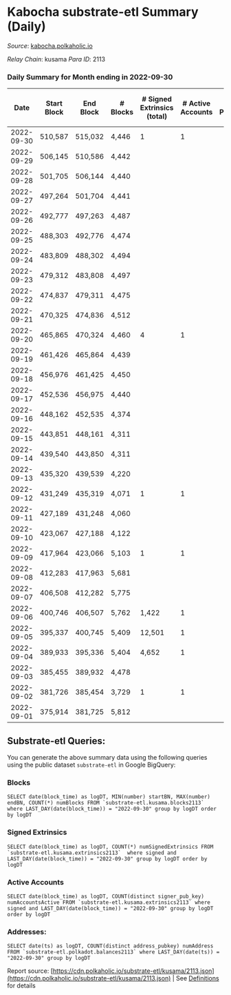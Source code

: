 # Kabocha substrate-etl Summary (Daily)

_Source_: [kabocha.polkaholic.io](https://kabocha.polkaholic.io)

*Relay Chain*: kusama
*Para ID*: 2113



### Daily Summary for Month ending in 2022-09-30


| Date | Start Block | End Block | # Blocks | # Signed Extrinsics (total) | # Active Accounts | # Passive | # New | # Addresses with Balances | # Events | # Transfers | # XCM Transfers In | # XCM Transfers Out |
| ---- | ----------- | --------- | -------- | --------------------------- | ----------------- | --------- | ----- | ------------------------- | -------- | ----------- | ------------------ | ------------------- |
| 2022-09-30 | 510,587 | 515,032 | 4,446  | 1 | 1 |  |  | 13,216 | 8,910 |   |   |   |
| 2022-09-29 | 506,145 | 510,586 | 4,442  |  |  |  |  |  | 8,898 |   |   |   |
| 2022-09-28 | 501,705 | 506,144 | 4,440  |  |  |  |  |  | 8,895 |   |   |   |
| 2022-09-27 | 497,264 | 501,704 | 4,441  |  |  |  |  |  | 8,897 |   |   |   |
| 2022-09-26 | 492,777 | 497,263 | 4,487  |  |  |  |  |  | 8,989 |   |   |   |
| 2022-09-25 | 488,303 | 492,776 | 4,474  |  |  |  |  |  | 8,963 |   |   |   |
| 2022-09-24 | 483,809 | 488,302 | 4,494  |  |  |  |  |  | 9,003 |   |   |   |
| 2022-09-23 | 479,312 | 483,808 | 4,497  |  |  |  |  |  | 9,009 |   |   |   |
| 2022-09-22 | 474,837 | 479,311 | 4,475  |  |  |  |  |  | 8,968 |   |   |   |
| 2022-09-21 | 470,325 | 474,836 | 4,512  |  |  |  |  |  | 9,039 |   |   |   |
| 2022-09-20 | 465,865 | 470,324 | 4,460  | 4 | 1 |  |  |  | 8,961 |   |   |   |
| 2022-09-19 | 461,426 | 465,864 | 4,439  |  |  |  |  | 13,215 | 8,892 |   |   |   |
| 2022-09-18 | 456,976 | 461,425 | 4,450  |  |  |  |  | 13,215 | 8,915 |   |   |   |
| 2022-09-17 | 452,536 | 456,975 | 4,440  |  |  |  |  | 13,215 | 8,895 |   |   |   |
| 2022-09-16 | 448,162 | 452,535 | 4,374  |  |  |  |  | 13,215 | 8,763 |   |   |   |
| 2022-09-15 | 443,851 | 448,161 | 4,311  |  |  |  |  | 13,215 | 8,636 |   |   |   |
| 2022-09-14 | 439,540 | 443,850 | 4,311  |  |  |  |  | 13,215 | 8,636 |   |   |   |
| 2022-09-13 | 435,320 | 439,539 | 4,220  |  |  |  |  | 13,215 | 8,454 |   |   |   |
| 2022-09-12 | 431,249 | 435,319 | 4,071  | 1 | 1 |  |  | 13,215 | 8,165 |   |   |   |
| 2022-09-11 | 427,189 | 431,248 | 4,060  |  |  |  |  |  | 8,134 |   |   |   |
| 2022-09-10 | 423,067 | 427,188 | 4,122  |  |  |  |  |  | 8,257 |   |   |   |
| 2022-09-09 | 417,964 | 423,066 | 5,103  | 1 | 1 |  |  |  | 10,226 |   |   |   |
| 2022-09-08 | 412,283 | 417,963 | 5,681  |  |  |  |  | 13,215 | 11,381 |   |   |   |
| 2022-09-07 | 406,508 | 412,282 | 5,775  |  |  |  |  | 13,215 | 11,569 |   |   |   |
| 2022-09-06 | 400,746 | 406,507 | 5,762  | 1,422 | 1 |  |  | 13,215 | 20,568 |   |   |   |
| 2022-09-05 | 395,337 | 400,745 | 5,409  | 12,501 | 1 |  |  | 13,273 | 87,121 |   |   |   |
| 2022-09-04 | 389,933 | 395,336 | 5,404  | 4,652 | 1 |  |  | 13,290 | 39,243 |   |   |   |
| 2022-09-03 | 385,455 | 389,932 | 4,478  |  |  |  |  | 13,290 | 8,975 |   |   |   |
| 2022-09-02 | 381,726 | 385,454 | 3,729  | 1 | 1 |  |  | 13,290 | 7,476 |   |   |   |
| 2022-09-01 | 375,914 | 381,725 | 5,812  |  |  |  |  | 13,290 | 11,643 |   |   |   |

## Substrate-etl Queries:
You can generate the above summary data using the following queries using the public dataset `substrate-etl` in Google BigQuery:


### Blocks
```
SELECT date(block_time) as logDT, MIN(number) startBN, MAX(number) endBN, COUNT(*) numBlocks FROM `substrate-etl.kusama.blocks2113`  where LAST_DAY(date(block_time)) = "2022-09-30" group by logDT order by logDT
```


### Signed Extrinsics
```
SELECT date(block_time) as logDT, COUNT(*) numSignedExtrinsics FROM `substrate-etl.kusama.extrinsics2113`  where signed and LAST_DAY(date(block_time)) = "2022-09-30" group by logDT order by logDT
```


### Active Accounts
```
SELECT date(block_time) as logDT, COUNT(distinct signer_pub_key) numAccountsActive FROM `substrate-etl.kusama.extrinsics2113` where signed and LAST_DAY(date(block_time)) = "2022-09-30" group by logDT order by logDT
```


### Addresses:
```
SELECT date(ts) as logDT, COUNT(distinct address_pubkey) numAddress FROM `substrate-etl.polkadot.balances2113` where LAST_DAY(date(ts)) = "2022-09-30" group by logDT
```



Report source: [https://cdn.polkaholic.io/substrate-etl/kusama/2113.json](https://cdn.polkaholic.io/substrate-etl/kusama/2113.json) | See [Definitions](/DEFINITIONS.md) for details
